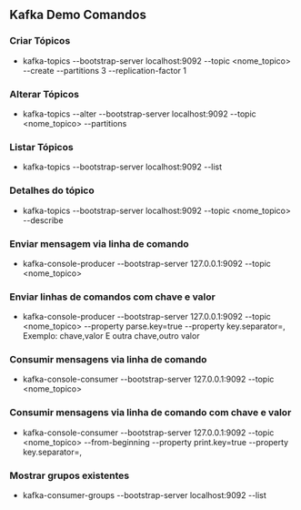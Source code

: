 ## Kafka Demo Comandos

### Criar Tópicos
- kafka-topics --bootstrap-server localhost:9092 --topic <nome_topico> --create --partitions 3 --replication-factor 1
### Alterar Tópicos
- kafka-topics --alter --bootstrap-server localhost:9092 --topic <nome_topico> --partitions <qtd>
### Listar Tópicos
- kafka-topics --bootstrap-server localhost:9092 --list
### Detalhes do tópico
- kafka-topics --bootstrap-server localhost:9092 --topic <nome_topico> --describe
### Enviar mensagem via linha de comando
- kafka-console-producer --bootstrap-server 127.0.0.1:9092 --topic <nome_topico>
### Enviar linhas de comandos com chave e valor
- kafka-console-producer --bootstrap-server 127.0.0.1:9092 --topic <nome_topico> --property parse.key=true --property key.separator=,
  Exemplo: chave,valor E outra chave,outro valor
### Consumir mensagens via linha de comando
- kafka-console-consumer --bootstrap-server 127.0.0.1:9092 --topic <nome_topico>
### Consumir mensagens via linha de comando com chave e valor
- kafka-console-consumer --bootstrap-server 127.0.0.1:9092 --topic <nome_topico> --from-beginning --property print.key=true --property key.separator=,
### Mostrar grupos existentes
- kafka-consumer-groups --bootstrap-server localhost:9092 --list
   

 
